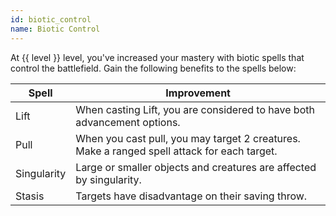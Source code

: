 ```yaml
---
id: biotic_control
name: Biotic Control
---
```

At {{ level }} level, you've increased your mastery with biotic spells that control the battlefield. Gain the following 
benefits to the spells below:

Spell | Improvement
--- | ---
Lift | When casting Lift, you are considered to have both advancement options.
Pull | When you cast pull, you may target 2 creatures. Make a ranged spell attack for each target.
Singularity | Large or smaller objects and creatures are affected by singularity.
Stasis | Targets have disadvantage on their saving throw.
